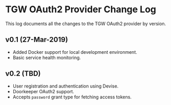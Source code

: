 # TGW OAuth2 Provider Change Log

This log documents all the changes to the TGW OAuth2 provider by version.

## v0.1 (27-Mar-2019)

- Added Docker support for local development environment.
- Basic service health monitoring.

## v0.2 (TBD)

- User registration and authentication using Devise.
- Doorkeeper OAuth2 support.
- Accepts `password` grant type for fetching access tokens.
